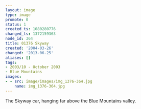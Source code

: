 ```yaml
---
layout: image
type: image
promote: 0
status: 1
created_ts: 1080280776
changed_ts: 1372159363
node_id: 364
title: 01376 Skyway
created: '2004-03-26'
changed: '2013-06-25'
aliases: []
tags:
- 2003/10 - October 2003
- Blue Mountains
images:
- - src: image/images/img_1376-364.jpg
    name: img_1376-364.jpg
---
```

The Skyway car, hanging far above the Blue Mountains valley.
